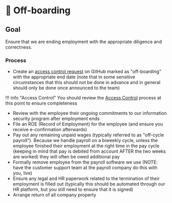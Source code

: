 # 🛫 Off-boarding

## Goal

Ensure that we are ending employment with the appropriate diligence and correctness.

### Process

* Create an [access control request](./access-control.md) on GitHub marked as "off-boarding" with the appropriate end date (note that in some sensitive circumstances that this should not be done in advance and in general should only be done once announced to the team)

!!! info "Access Control"
    You should review the [Access Control](./access-control.md) process at this point to ensure completeness

* Review with the employee their ongoing commitments to our information security program after employment ends
* File an ROE (Record of Employment) for the employee (and ensure you receive e-confirmation afterwards)
* Pay out any remaining unpaid wages (typically referred to as "off-cycle payroll"). Because we handle payroll on a biweekly cycle, unless the employee finished their employment at the right time in the pay cycle (keeping in mind that pay is debited from account AFTER the two weeks are worked) they will often be owed additional pay
* Formally remove employee from the payroll software we use (NOTE: have the customer support team at the payroll company do this with you, live)
* Ensure any legal and HR paperwork related to the termination of their employment is filled out (typically this should be automated through our HR platform, but you still need to ensure that it is signed)
* Arrange return of all company property
